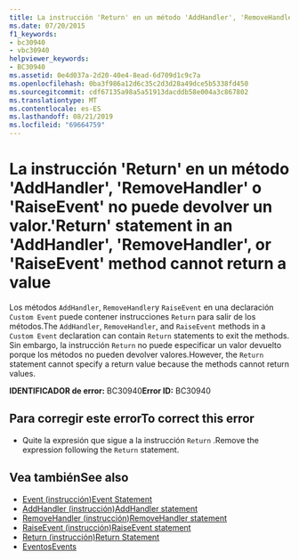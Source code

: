 ```yaml
---
title: La instrucción 'Return' en un método 'AddHandler', 'RemoveHandler' o 'RaiseEvent' no puede devolver un valor.
ms.date: 07/20/2015
f1_keywords:
- bc30940
- vbc30940
helpviewer_keywords:
- BC30940
ms.assetid: 0e4d037a-2d20-40e4-8ead-6d709d1c9c7a
ms.openlocfilehash: 0ba3f986a12d6c35c2d3d28a49dce5b5338fd450
ms.sourcegitcommit: cdf67135a98a5a51913dacddb58e004a3c867802
ms.translationtype: MT
ms.contentlocale: es-ES
ms.lasthandoff: 08/21/2019
ms.locfileid: "69664759"
---
```

# <a name="return-statement-in-an-addhandler-removehandler-or-raiseevent-method-cannot-return-a-value"></a><span data-ttu-id="79901-102">La instrucción 'Return' en un método 'AddHandler', 'RemoveHandler' o 'RaiseEvent' no puede devolver un valor.</span><span class="sxs-lookup"><span data-stu-id="79901-102">'Return' statement in an 'AddHandler', 'RemoveHandler', or 'RaiseEvent' method cannot return a value</span></span>
<span data-ttu-id="79901-103">Los métodos `AddHandler`, `RemoveHandler`y `RaiseEvent` en una declaración `Custom Event` puede contener instrucciones `Return` para salir de los métodos.</span><span class="sxs-lookup"><span data-stu-id="79901-103">The `AddHandler`, `RemoveHandler`, and `RaiseEvent` methods in a `Custom Event` declaration can contain `Return` statements to exit the methods.</span></span> <span data-ttu-id="79901-104">Sin embargo, la instrucción `Return` no puede especificar un valor devuelto porque los métodos no pueden devolver valores.</span><span class="sxs-lookup"><span data-stu-id="79901-104">However, the `Return` statement cannot specify a return value because the methods cannot return values.</span></span>  
  
 <span data-ttu-id="79901-105">**IDENTIFICADOR de error:** BC30940</span><span class="sxs-lookup"><span data-stu-id="79901-105">**Error ID:** BC30940</span></span>  
  
## <a name="to-correct-this-error"></a><span data-ttu-id="79901-106">Para corregir este error</span><span class="sxs-lookup"><span data-stu-id="79901-106">To correct this error</span></span>  
  
- <span data-ttu-id="79901-107">Quite la expresión que sigue a la instrucción `Return` .</span><span class="sxs-lookup"><span data-stu-id="79901-107">Remove the expression following the `Return` statement.</span></span>  
  
## <a name="see-also"></a><span data-ttu-id="79901-108">Vea también</span><span class="sxs-lookup"><span data-stu-id="79901-108">See also</span></span>

- [<span data-ttu-id="79901-109">Event (instrucción)</span><span class="sxs-lookup"><span data-stu-id="79901-109">Event Statement</span></span>](../../visual-basic/language-reference/statements/event-statement.md)
- [<span data-ttu-id="79901-110">AddHandler (instrucción)</span><span class="sxs-lookup"><span data-stu-id="79901-110">AddHandler statement</span></span>](../language-reference/statements/addhandler-statement.md)
- [<span data-ttu-id="79901-111">RemoveHandler (instrucción)</span><span class="sxs-lookup"><span data-stu-id="79901-111">RemoveHandler statement</span></span>](../language-reference/statements/removehandler-statement.md)
- [<span data-ttu-id="79901-112">RaiseEvent (instrucción)</span><span class="sxs-lookup"><span data-stu-id="79901-112">RaiseEvent statement</span></span>](../language-reference/statements/raiseevent-statement.md)
- [<span data-ttu-id="79901-113">Return (instrucción)</span><span class="sxs-lookup"><span data-stu-id="79901-113">Return Statement</span></span>](../../visual-basic/language-reference/statements/return-statement.md)
- [<span data-ttu-id="79901-114">Eventos</span><span class="sxs-lookup"><span data-stu-id="79901-114">Events</span></span>](../../visual-basic/programming-guide/language-features/events/index.md)
